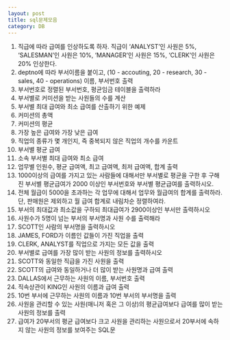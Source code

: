 ```yaml
---
layout: post
title: sql문제모음
category: DB
---
```

 
1. 직급에 따라 급여를 인상하도록 하자. 직급이 ‘ANALYST’인 사원은 5%, ‘SALESMAN’인 사원은 10%, ‘MANAGER’인 사원은 15%, ‘CLERK’인 사원은 20% 인상한다.
2. deptno에 따라 부서이름을 붙이고, (10 - accouting, 20 - research, 30 - sales, 40 - operations) 이름, 부서번호 출력
3. 부서번호로 정렬된 부서번호, 평균임금 테이블을 출력하라
4. 부서별로 커미션을 받는 사원들의 수를 계산
5. 부서별 최대 급여와 최소 급여를 산출하기 위한 예제
6. 커미션의 총액
7. 커미션의 평균
8. 가장 높은 급여와 가장 낮은 급여
9. 직업의 종류가 몇 개인지, 즉 중복되지 않은 직업의 개수를 카운트
10. 부서별 평균 급여
11. 소속 부서별 최대 급여와 최소 급여
12. 업무별 인원수, 평균 급여액, 최고 급여액, 최저 급여액, 합계 출력
13. 1000이상의 급여를 가지고 있는 사람들에 대해서만 부서별로 평균을 구한 후 구해진 부서별 평균급여가 2000 이상인 부서번호와 부서별 평균급여를 출력하시오.
14. 전체 월급이 5000을 초과하는 각 업무에 대해서 업무와 월급여의 합계를 출력하라. 단, 판매원은 제외하고 월 급여 합계로 내림차순 정렬하여라.
15. 부서의 최대값과 최소값을 구하되 최대급여가 2900이상인 부서만 출력하시오
16. 사원수가 5명이 넘는 부서의 부서명과 사원 수를 출력해라
17. SCOTT인 사람의 부서명을 출력하시오
18. JAMES, FORD가 이름인 값들이 가진 직업을 출력
19. CLERK, ANALYST를 직업으로 가지는 모든 값을 출력
20. 부서별로 급여를 가장 많이 받는 사원의 정보를 출력하시오
21. SCOTT와 동일한 직급을 가진 사원을 출력
22. SCOTT의 급여와 동일하거나 더 많이 받는 사원명과 급여 출력
23. DALLAS에서 근무하는 사원의 이름, 부서번호 출력
24. 직속상관이 KING인 사원의 이름과 급여 출력
25. 10번 부서에 근무하는 사원의 이름과 10번 부서의 부서명을 출력
26. 사원을 관리할 수 있는 사원(매니저 혹은 그 이상)의 평균급여보다 급여를 많이 받는 사원의 정보를 출력
27. 급여가 20부서의 평균 급여보다 크고 사원을 관리하는 사원으로서 20부서에 속하지 않는 사원의 정보를 보여주는 SQL문
